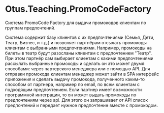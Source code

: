 # Otus.Teaching.PromoCodeFactory

Cистема PromoCode Factory для выдачи промокодов клиентам по группам предпочтений.

Система содержит базу клиентов с их предпочтениями (Семья, Дети, Театр, Бизнес, и т.д.) и позволяет партнёрам отсылать промокоды клиентам с выбранными предпочтениями. 
Например, промокоды на билеты в театр будут разосланы клиентам с предпочтением "Театр". 
При этом партнёр сам выбирает клиентам с какими предпочтениями рассылать выбранные промокоды и сделать он это может двумя способами: через партерского менеджера или с помощью API.
Для отправки промокода клиентам менеджер может зайти в SPA интерфейс приложения и сделать выдачу промокода, полученного каким-то способом от партнера, например по email, по всем клиентам с подходящим предпочтением.
Если партнер имеет возможности программной интеграции, то он может выдать промокоды по предпочтениям через api. Для этого он запрашивает от API список предпочтений и передает нужное предпочтение вместе с промокодом.